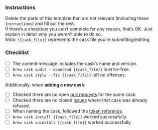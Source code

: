 ### Instructions

Delete the parts of this template that are not relevant (including these `Instructions`) and fill out the rest.  
If there’s a checkbox you can’t complete for any reason, that’s OK. Just explain in detail why you weren’t able to do so.  
*Note:* `{{cask_file}}` represents the cask file you’re submitting/editing.

### Checklist

- [ ] The commit message includes the cask’s name and version.
- [ ] `brew cask audit --download {{cask_file}}` is error-free.
- [ ] `brew cask style --fix {{cask_file}}` left no offenses.

Additionally, when **adding a new cask**:

- [ ] Checked there are no open [pull requests](https://github.com/caskroom/homebrew-cask/pulls) for the same cask.
- [ ] Checked there are no closed [issues](https://github.com/caskroom/homebrew-cask/issues) where that cask was already refused.
- [ ] When naming the cask, followed the [token reference](https://github.com/caskroom/homebrew-cask/blob/master/doc/cask_language_reference/token_reference.md).
- [ ] `brew cask install {{cask_file}}` worked successfully.
- [ ] `brew cask uninstall {{cask_file}}` worked successfully.
